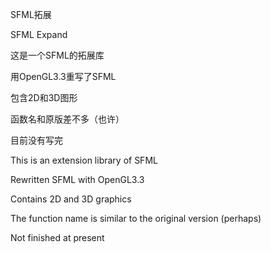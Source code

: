 SFML拓展

SFML Expand


这是一个SFML的拓展库

用OpenGL3.3重写了SFML

包含2D和3D图形

函数名和原版差不多（也许）

目前没有写完


This is an extension library of SFML

Rewritten SFML with OpenGL3.3

Contains 2D and 3D graphics

The function name is similar to the original version (perhaps)

Not finished at present

